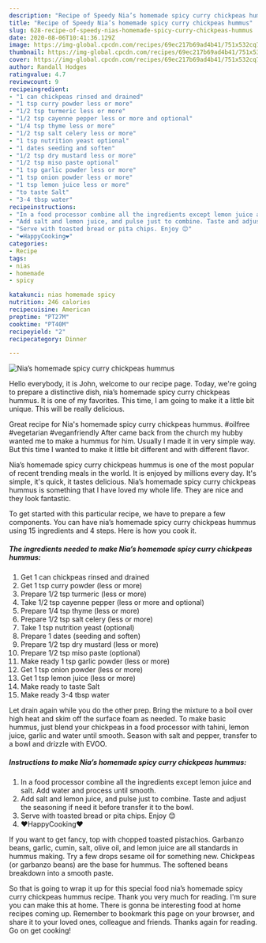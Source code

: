 ```yaml
---
description: "Recipe of Speedy Nia’s homemade spicy curry chickpeas hummus"
title: "Recipe of Speedy Nia’s homemade spicy curry chickpeas hummus"
slug: 628-recipe-of-speedy-nias-homemade-spicy-curry-chickpeas-hummus
date: 2020-08-06T10:41:36.129Z
image: https://img-global.cpcdn.com/recipes/69ec217b69ad4b41/751x532cq70/nias-homemade-spicy-curry-chickpeas-hummus-recipe-main-photo.jpg
thumbnail: https://img-global.cpcdn.com/recipes/69ec217b69ad4b41/751x532cq70/nias-homemade-spicy-curry-chickpeas-hummus-recipe-main-photo.jpg
cover: https://img-global.cpcdn.com/recipes/69ec217b69ad4b41/751x532cq70/nias-homemade-spicy-curry-chickpeas-hummus-recipe-main-photo.jpg
author: Randall Hodges
ratingvalue: 4.7
reviewcount: 9
recipeingredient:
- "1 can chickpeas rinsed and drained"
- "1 tsp curry powder less or more"
- "1/2 tsp turmeric less or more"
- "1/2 tsp cayenne pepper less or more and optional"
- "1/4 tsp thyme less or more"
- "1/2 tsp salt celery less or more"
- "1 tsp nutrition yeast optional"
- "1 dates seeding and soften"
- "1/2 tsp dry mustard less or more"
- "1/2 tsp miso paste optional"
- "1 tsp garlic powder less or more"
- "1 tsp onion powder less or more"
- "1 tsp lemon juice less or more"
- "to taste Salt"
- "3-4 tbsp water"
recipeinstructions:
- "In a food processor combine all the ingredients except lemon juice and salt. Add water and process until smooth."
- "Add salt and lemon juice, and pulse just to combine. Taste and adjust the seasoning if need it before transfer it to the bowl."
- "Serve with toasted bread or pita chips. Enjoy 😊"
- "❤️HappyCooking❤️"
categories:
- Recipe
tags:
- nias
- homemade
- spicy

katakunci: nias homemade spicy 
nutrition: 246 calories
recipecuisine: American
preptime: "PT27M"
cooktime: "PT40M"
recipeyield: "2"
recipecategory: Dinner

---
```



![Nia’s homemade spicy curry chickpeas hummus](https://img-global.cpcdn.com/recipes/69ec217b69ad4b41/751x532cq70/nias-homemade-spicy-curry-chickpeas-hummus-recipe-main-photo.jpg)

Hello everybody, it is John, welcome to our recipe page. Today, we're going to prepare a distinctive dish, nia’s homemade spicy curry chickpeas hummus. It is one of my favorites. This time, I am going to make it a little bit unique. This will be really delicious.

Great recipe for Nia&#39;s homemade spicy curry chickpeas hummus. #oilfree #vegetarian #veganfriendly After came back from the church my hubby wanted me to make a hummus for him. Usually I made it in very simple way. But this time I wanted to make it little bit different and with different flavor.

Nia’s homemade spicy curry chickpeas hummus is one of the most popular of recent trending meals in the world. It is enjoyed by millions every day. It's simple, it's quick, it tastes delicious. Nia’s homemade spicy curry chickpeas hummus is something that I have loved my whole life. They are nice and they look fantastic.


To get started with this particular recipe, we have to prepare a few components. You can have nia’s homemade spicy curry chickpeas hummus using 15 ingredients and 4 steps. Here is how you cook it.

<!--inarticleads1-->

##### The ingredients needed to make Nia’s homemade spicy curry chickpeas hummus:

1. Get 1 can chickpeas rinsed and drained
1. Get 1 tsp curry powder (less or more)
1. Prepare 1/2 tsp turmeric (less or more)
1. Take 1/2 tsp cayenne pepper (less or more and optional)
1. Prepare 1/4 tsp thyme (less or more)
1. Prepare 1/2 tsp salt celery (less or more)
1. Take 1 tsp nutrition yeast (optional)
1. Prepare 1 dates (seeding and soften)
1. Prepare 1/2 tsp dry mustard (less or more)
1. Prepare 1/2 tsp miso paste (optional)
1. Make ready 1 tsp garlic powder (less or more)
1. Get 1 tsp onion powder (less or more)
1. Get 1 tsp lemon juice (less or more)
1. Make ready to taste Salt
1. Make ready 3-4 tbsp water


Let drain again while you do the other prep. Bring the mixture to a boil over high heat and skim off the surface foam as needed. To make basic hummus, just blend your chickpeas in a food processor with tahini, lemon juice, garlic and water until smooth. Season with salt and pepper, transfer to a bowl and drizzle with EVOO. 

<!--inarticleads2-->

##### Instructions to make Nia’s homemade spicy curry chickpeas hummus:

1. In a food processor combine all the ingredients except lemon juice and salt. Add water and process until smooth.
1. Add salt and lemon juice, and pulse just to combine. Taste and adjust the seasoning if need it before transfer it to the bowl.
1. Serve with toasted bread or pita chips. Enjoy 😊
1. ❤️HappyCooking❤️


If you want to get fancy, top with chopped toasted pistachios. Garbanzo beans, garlic, cumin, salt, olive oil, and lemon juice are all standards in hummus making. Try a few drops sesame oil for something new. Chickpeas (or garbanzo beans) are the base for hummus. The softened beans breakdown into a smooth paste. 

So that is going to wrap it up for this special food nia’s homemade spicy curry chickpeas hummus recipe. Thank you very much for reading. I'm sure you can make this at home. There is gonna be interesting food at home recipes coming up. Remember to bookmark this page on your browser, and share it to your loved ones, colleague and friends. Thanks again for reading. Go on get cooking!
